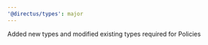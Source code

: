 ```yaml
---
'@directus/types': major
---
```


Added new types and modified existing types required for Policies

